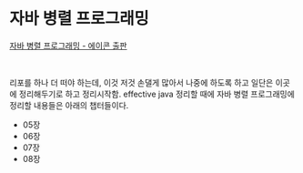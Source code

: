 # 자바 병렬 프로그래밍

[자바 병렬 프로그래밍 - 에이콘 출판](http://www.yes24.com/Product/Goods/3015162)

<br>

리포를 하나 더 떠야 하는데, 이것 저것 손댈게 많아서 나중에 하도록 하고 일단은 이곳에 정리해두기로 하고 정리시작함. effective java 정리할 때에 자바 병렬 프로그래밍에 정리할 내용들은 아래의 챕터들이다.

- 05장
- 06장
- 07장
- 08장





